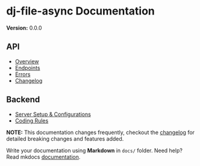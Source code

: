 # dj-file-async Documentation

__Version:__ 0.0.0

## API

- [Overview](api/overview.md)
- [Endpoints](api/endpoints.md)
- [Errors](api/errors.md)
- [Changelog](api/changelog.md)

## Backend

- [Server Setup & Configurations](backend/server_config.md)
- [Coding Rules](backend/coding_rules.md)

__NOTE:__ This documentation changes frequently, checkout the [changelog](api/changelog.md) for detailed breaking changes and features added.

Write your documentation using __Markdown__ in `docs/` folder. Need help? Read mkdocs [documentation][mkdocs].

[mkdocs]: http://www.mkdocs.org/user-guide/writing-your-docs/

